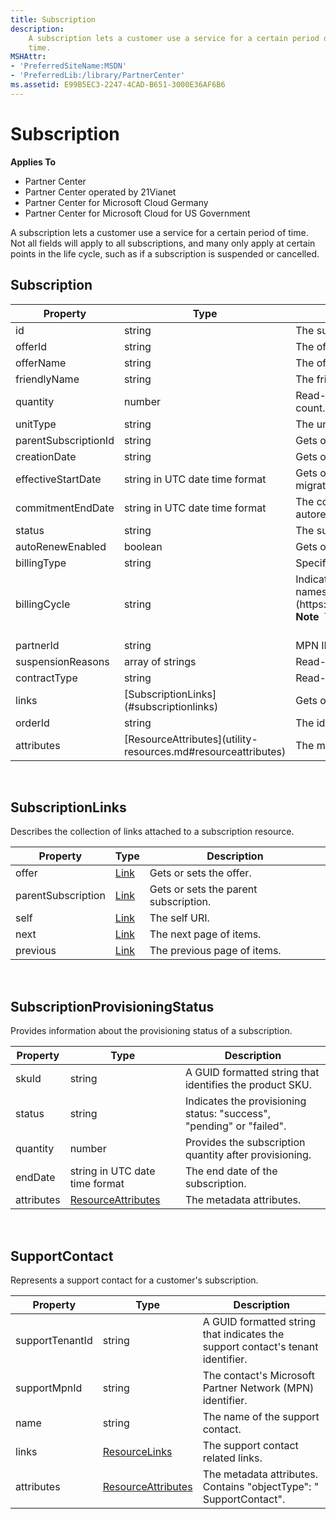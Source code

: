```yaml
---
title: Subscription
description: 
    A subscription lets a customer use a service for a certain period of
    time.
MSHAttr:
- 'PreferredSiteName:MSDN'
- 'PreferredLib:/library/PartnerCenter'
ms.assetid: E99B5EC3-2247-4CAD-B651-3000E36AF6B6
---
```


# Subscription


<span class="sidebar_heading" style="font-weight: bold;">Applies
To</span>

-   Partner Center
-   Partner Center operated by 21Vianet
-   Partner Center for Microsoft Cloud Germany
-   Partner Center for Microsoft Cloud for US Government

A subscription lets a customer use a service for a certain period of
time. Not all fields will apply to all subscriptions, and many only
apply at certain points in the life cycle, such as if a subscription is
suspended or cancelled.

## <span id="Subscription"></span><span id="subscription"></span><span id="SUBSCRIPTION"></span>Subscription


<table>
<colgroup>
<col style="width: 33%" />
<col style="width: 33%" />
<col style="width: 33%" />
</colgroup>
<thead>
<tr class="header">
<th>Property</th>
<th>Type</th>
<th>Description</th>
</tr>
</thead>
<tbody>
<tr class="odd">
<td>id</td>
<td>string</td>
<td>The subscription identifier.</td>
</tr>
<tr class="even">
<td>offerId</td>
<td>string</td>
<td>The offer identifier.</td>
</tr>
<tr class="odd">
<td>offerName</td>
<td>string</td>
<td>The offer name.</td>
</tr>
<tr class="even">
<td>friendlyName</td>
<td>string</td>
<td>The friendly name for the subscription defined by the partner to help disambiguate.</td>
</tr>
<tr class="odd">
<td>quantity</td>
<td>number</td>
<td>Read-only. The quantity. For example, in case of license-based billing, this property is set to the license count.</td>
</tr>
<tr class="even">
<td>unitType</td>
<td>string</td>
<td>The units defining Quantity for the subscription.</td>
</tr>
<tr class="odd">
<td>parentSubscriptionId</td>
<td>string</td>
<td>Gets or sets the parent subscription identifier.</td>
</tr>
<tr class="even">
<td>creationDate</td>
<td>string</td>
<td>Gets or sets the creation date, in date-time format.</td>
</tr>
<tr class="odd">
<td>effectiveStartDate</td>
<td>string in UTC date time format</td>
<td>Gets or sets the effective start date for this subscription, in date-time format. It is used to back date a migrated subscription or to align it with another.</td>
</tr>
<tr class="even">
<td>commitmentEndDate</td>
<td>string in UTC date time format</td>
<td>The commitment end date for this subscription, in date-time format. For subscriptions which are not autorenewable, this represents a date far, far away in the future.</td>
</tr>
<tr class="odd">
<td>status</td>
<td>string</td>
<td>The subscription status: &quot;none&quot;, &quot;active&quot;, &quot;suspended&quot;, or &quot;deleted&quot;.</td>
</tr>
<tr class="even">
<td>autoRenewEnabled</td>
<td>boolean</td>
<td>Gets or sets a value indicating whether the subscription is renewed automatically.</td>
</tr>
<tr class="odd">
<td>billingType</td>
<td>string</td>
<td>Specifies how the subscription is billed: &quot;none&quot;, &quot;usage&quot;, or &quot;license&quot;.</td>
</tr>
<tr class="even">
<td>billingCycle</td>
<td>string</td>
<td>Indicates the frequency with which the partner is billed for this order. Supported values are the member names found in [<strong>BillingCycleType</strong>](https://review.docs.microsoft.com/dotnet/api/microsoft.store.partnercenter.models.offers.billingcycletype).
<div class="alert">
<strong>Note</strong>  The annual billing feature is not yet generally available. Support for annual billing is coming soon.
</div>
<div>
 
</div></td>
</tr>
<tr class="odd">
<td>partnerId</td>
<td>string</td>
<td>MPN ID of the reseller of record, used in the indirect partner model.</td>
</tr>
<tr class="even">
<td>suspensionReasons</td>
<td>array of strings</td>
<td>Read-only. If the subscription was suspended, indicates why.</td>
</tr>
<tr class="odd">
<td>contractType</td>
<td>string</td>
<td>Read-only. The type of contract: &quot;subscription&quot;, &quot;productKey&quot;, or &quot;redemptionCode&quot;.</td>
</tr>
<tr class="even">
<td>links</td>
<td>[SubscriptionLinks](#subscriptionlinks)</td>
<td>Gets or sets the subscription links.</td>
</tr>
<tr class="odd">
<td>orderId</td>
<td>string</td>
<td>The id of the order that was placed to begin the subscription.</td>
</tr>
<tr class="even">
<td>attributes</td>
<td>[ResourceAttributes](utility-resources.md#resourceattributes)</td>
<td>The metadata attributes corresponding to the subscription.</td>
</tr>
</tbody>
</table>

 

## <span id="SubscriptionLinks"></span><span id="subscriptionlinks"></span><span id="SUBSCRIPTIONLINKS"></span>SubscriptionLinks


Describes the collection of links attached to a subscription resource.

| Property           | Type                               | Description                           |
|--------------------|------------------------------------|---------------------------------------|
| offer              | [Link](utility-resources.md#link) | Gets or sets the offer.               |
| parentSubscription | [Link](utility-resources.md#link) | Gets or sets the parent subscription. |
| self               | [Link](utility-resources.md#link) | The self URI.                         |
| next               | [Link](utility-resources.md#link) | The next page of items.               |
| previous           | [Link](utility-resources.md#link) | The previous page of items.           |

 

## <span id="SubscriptionProvisioningStatus"></span><span id="subscriptionprovisioningstatus"></span><span id="SUBSCRIPTIONPROVISIONINGSTATUS"></span>SubscriptionProvisioningStatus


Provides information about the provisioning status of a subscription.

| Property   | Type                                                           | Description                                                          |
|------------|----------------------------------------------------------------|----------------------------------------------------------------------|
| skuId      | string                                                         | A GUID formatted string that identifies the product SKU.             |
| status     | string                                                         | Indicates the provisioning status: "success", "pending" or "failed". |
| quantity   | number                                                         | Provides the subscription quantity after provisioning.               |
| endDate    | string in UTC date time format                                 | The end date of the subscription.                                    |
| attributes | [ResourceAttributes](utility-resources.md#resourceattributes) | The metadata attributes.                                             |

 

## <span id="SupportContact"></span><span id="supportcontact"></span><span id="SUPPORTCONTACT"></span>SupportContact


Represents a support contact for a customer's subscription.

| Property        | Type                                                           | Description                                                                     |
|-----------------|----------------------------------------------------------------|---------------------------------------------------------------------------------|
| supportTenantId | string                                                         | A GUID formatted string that indicates the support contact's tenant identifier. |
| supportMpnId    | string                                                         | The contact's Microsoft Partner Network (MPN) identifier.                       |
| name            | string                                                         | The name of the support contact.                                                |
| links           | [ResourceLinks](utility-resources.md#resourcelinks)           | The support contact related links.                                              |
| attributes      | [ResourceAttributes](utility-resources.md#resourceattributes) | The metadata attributes. Contains "objectType": " SupportContact".              |

 

 

 




